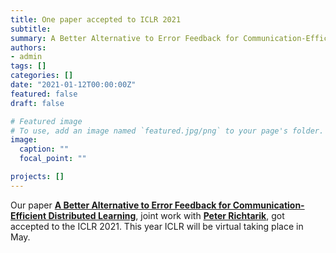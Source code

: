 ```yaml
---
title: One paper accepted to ICLR 2021
subtitle:
summary: A Better Alternative to Error Feedback for Communication-Efficient Distributed Learning
authors:
- admin
tags: []
categories: []
date: "2021-01-12T00:00:00Z"
featured: false
draft: false

# Featured image
# To use, add an image named `featured.jpg/png` to your page's folder.
image:
  caption: ""
  focal_point: ""

projects: []
---
```


Our paper [**A Better Alternative to Error Feedback for Communication-Efficient Distributed Learning**](https://openreview.net/pdf?id=vYVI1CHPaQg), joint work with [**Peter Richtarik**](https://richtarik.org/), got accepted to the ICLR 2021. This year ICLR will be virtual taking place in May.
